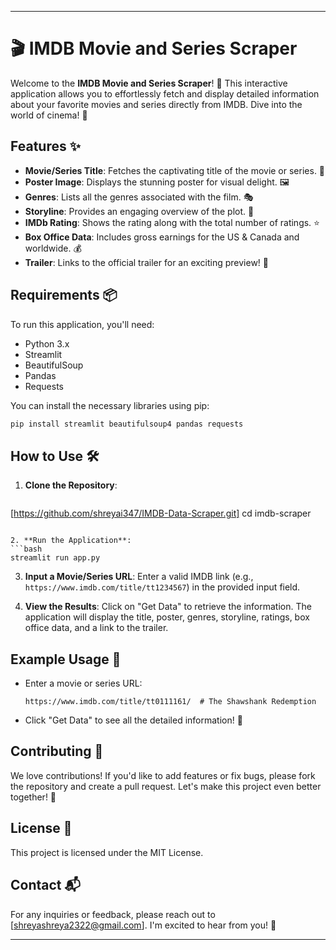 
---

# 🎬 IMDB Movie and Series Scraper

Welcome to the **IMDB Movie and Series Scraper**! 🌟 This interactive application allows you to effortlessly fetch and display detailed information about your favorite movies and series directly from IMDB. Dive into the world of cinema! 🍿

## Features ✨

- **Movie/Series Title**: Fetches the captivating title of the movie or series. 🎥
- **Poster Image**: Displays the stunning poster for visual delight. 🖼️
- **Genres**: Lists all the genres associated with the film. 🎭
- **Storyline**: Provides an engaging overview of the plot. 📖
- **IMDb Rating**: Shows the rating along with the total number of ratings. ⭐
- **Box Office Data**: Includes gross earnings for the US & Canada and worldwide. 💰
- **Trailer**: Links to the official trailer for an exciting preview! 🎉

## Requirements 📦

To run this application, you'll need:

- Python 3.x
- Streamlit
- BeautifulSoup
- Pandas
- Requests

You can install the necessary libraries using pip:

```bash
pip install streamlit beautifulsoup4 pandas requests
```

## How to Use 🛠️

1. **Clone the Repository**: 
   ```bash
  [https://github.com/shreyai347/IMDB-Data-Scraper.git]
   cd imdb-scraper
   ```

2. **Run the Application**:
   ```bash
   streamlit run app.py
   ```

3. **Input a Movie/Series URL**:
   Enter a valid IMDB link (e.g., `https://www.imdb.com/title/tt1234567`) in the provided input field.

4. **View the Results**:
   Click on "Get Data" to retrieve the information. The application will display the title, poster, genres, storyline, ratings, box office data, and a link to the trailer.

## Example Usage 🎥

- Enter a movie or series URL:
  ```
  https://www.imdb.com/title/tt0111161/  # The Shawshank Redemption
  ```

- Click "Get Data" to see all the detailed information! 🎉

## Contributing 🤝

We love contributions! If you'd like to add features or fix bugs, please fork the repository and create a pull request. Let's make this project even better together! 🌈

## License 📜

This project is licensed under the MIT License. 

## Contact 📬

For any inquiries or feedback, please reach out to [shreyashreya2322@gmail.com]. I'm excited to hear from you! 💌

---


